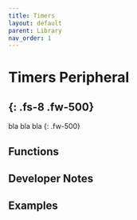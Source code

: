```yaml
---
title: Timers
layout: default
parent: Library
nav_order: 1
---
```


# Timers Peripheral
{: .fs-8 .fw-500}
---

bla bla bla
{: .fw-500}

## Functions

## Developer Notes

## Examples
